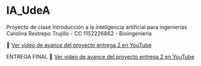 # IA_UdeA
Proyecto de clase Introducción a la inteligencia artificial para ingenierías  
Carolina Restrepo Trujillo - CC 1152226862 - Bioingeniería

🎥 [Ver video de avance del proyecto entrega 2 en YouTube](https://www.youtube.com/watch?v=TlEuhq2Szz0)

ENTREGA FINAL
🎥 [Ver video de avance del proyecto entrega 2 en YouTube](https://www.youtube.com/watch?v=boWpUs1oZlI)
